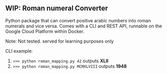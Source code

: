 ## WIP: Roman numeral Converter

Python package that can convert positive arabic numbers into roman numerals and vice versa.
Comes with a CLI and REST API, runnable on the Google Cloud Platform within Docker.

Note: Not tested. served for learning purposes only

CLI example:
1. `>>> python roman_mapping.py 42` outputs **XLII**
2. `>>> python roman_mapping.py MCMXLVIII` outputs **1948**


